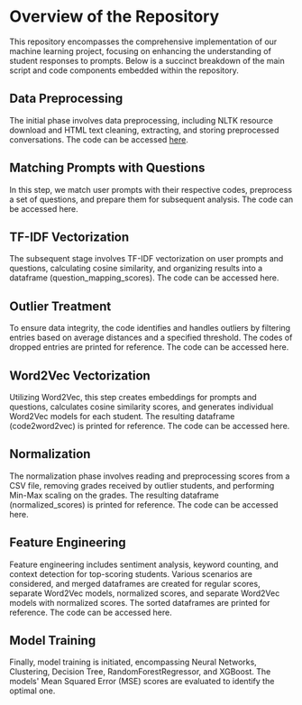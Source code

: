 # Overview of the Repository

This repository encompasses the comprehensive implementation of our machine learning project, focusing on enhancing the understanding of student responses to prompts. Below is a succinct breakdown of the main script and code components embedded within the repository.

## Data Preprocessing
The initial phase involves data preprocessing, including NLTK resource download and HTML text cleaning, extracting, and storing preprocessed conversations. The code can be accessed [here](https://github.com/dmuratli/CS412-Fall2023-Group-Project/blob/8f4f22670b4f509ac4d66c81c2a04e35230e4296/deneme.py#L27C1-L40C1).

## Matching Prompts with Questions 
In this step, we match user prompts with their respective codes, preprocess a set of questions, and prepare them for subsequent analysis. The code can be accessed here.

## TF-IDF Vectorization 
The subsequent stage involves TF-IDF vectorization on user prompts and questions, calculating cosine similarity, and organizing results into a dataframe (question_mapping_scores). The code can be accessed here.

## Outlier Treatment
To ensure data integrity, the code identifies and handles outliers by filtering entries based on average distances and a specified threshold. The codes of dropped entries are printed for reference. The code can be accessed here.

## Word2Vec Vectorization
Utilizing Word2Vec, this step creates embeddings for prompts and questions, calculates cosine similarity scores, and generates individual Word2Vec models for each student. The resulting dataframe (code2word2vec) is printed for reference. The code can be accessed here.

## Normalization
The normalization phase involves reading and preprocessing scores from a CSV file, removing grades received by outlier students, and performing Min-Max scaling on the grades. The resulting dataframe (normalized_scores) is printed for reference. The code can be accessed here.

## Feature Engineering
Feature engineering includes sentiment analysis, keyword counting, and context detection for top-scoring students. Various scenarios are considered, and merged dataframes are created for regular scores, separate Word2Vec models, normalized scores, and separate Word2Vec models with normalized scores. The sorted dataframes are printed for reference. The code can be accessed here.

## Model Training
Finally, model training is initiated, encompassing Neural Networks, Clustering, Decision Tree, RandomForestRegressor, and XGBoost. The models' Mean Squared Error (MSE) scores are evaluated to identify the optimal one.
